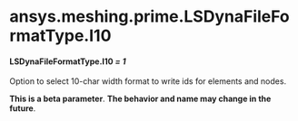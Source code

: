 # ansys.meshing.prime.LSDynaFileFormatType.I10



#### LSDynaFileFormatType.I10 *= 1*

Option to select 10-char width format to write ids for elements and nodes.

**This is a beta parameter**. **The behavior and name may change in the future**.

<!-- !! processed by numpydoc !! -->
